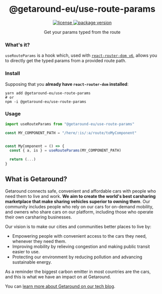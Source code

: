 <h1 align="center">@getaround-eu/use-route-params</h1>

<div align="center">
  <a href="https://github.com/drivy/use-route-params/blob/main/LICENSE">
    <img src="https://badgen.net/npm/license/@getaround-eu/use-route-params" alt="license" />
  </a>
  <a href="https://npmjs.com/package/@getaround-eu/use-route-params">
    <img src="https://badgen.net/npm/v/@getaround-eu/use-route-params" alt="package version" />
  </a>
</div>

<p align="center">Get your params typed from the route</p>

### What's it?

`useRouteParams` is a hook which, used with [`react-router-dom v6`](https://github.com/remix-run/react-router/tree/main/packages/react-router-dom), allows you to directly get the typed params from a provided route path.

### Install

Supposing that you __already have `react-router-dom` installed__:

```shell
yarn add @getaround-eu/use-route-params
# or
npm -i @getaround-eu/use-route-params
```

### Usage

```typescript
import useRouteParams from "@getaround-eu/use-route-params"

const MY_COMPONENT_PATH = "/here/:is/:a/route/toMyComponent"


const MyComponent = () => {
  const { a, is } = useRouteParams(MY_COMPONENT_PATH)

  return (...)
}

```

## What is Getaround?

Getaround connects safe, convenient and affordable cars with people who need them to live and work. **We aim to create the world's best carsharing marketplace that make sharing vehicles superior to owning them**. Our community includes people who rely on our cars for on-demand mobility, and owners who share cars on our platform, including those who operate their own carsharing businesses.

Our vision is to make our cities and communities better places to live by:
- Empowering people with convenient access to the cars they need, whenever they need them.
- Improving mobility by relieving congestion and making public transit easier to use.
- Protecting our environment by reducing pollution and advancing sustainable energy.

As a reminder the biggest carbon emitter in most countries are the cars, and this is what we have an impact on at Getaround.

You can [learn more about Getaround on our tech blog](https://getaround.tech/about/).
